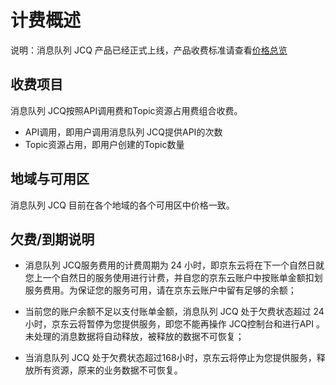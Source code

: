 # 计费概述
说明：消息队列 JCQ 产品已经正式上线，产品收费标准请查看[价格总览](../Pricing/Price-Overview.md)

## 收费项目

消息队列 JCQ按照API调用费和Topic资源占用费组合收费。

- API调用，即用户调用消息队列 JCQ提供API的次数
- Topic资源占用，即用户创建的Topic数量

## 地域与可用区

消息队列 JCQ 目前在各个地域的各个可用区中价格一致。

## 欠费/到期说明

- 消息队列 JCQ服务费用的计费周期为 24 小时，即京东云将在下一个自然日就您上一个自然日的服务使用进行计费，并自您的京东云账户中按账单金额扣划服务费用。为保证您的服务可用，请在京东云账户中留有足够的余额；

- 当前您的账户余额不足以支付账单金额，消息队列 JCQ 处于欠费状态超过 24小时，京东云将暂停为您提供服务，即您不能再操作 JCQ控制台和进行API 。未处理的消息数据将自动释放，被释放的数据不可恢复；

- 当消息队列 JCQ 处于欠费状态超过168小时，京东云将停止为您提供服务，释放所有资源，原来的业务数据不可恢复。
